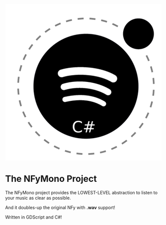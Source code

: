 ![Mono NFy](./nfymono.png)

# The NFyMono Project

The NFyMono project provides the LOWEST-LEVEL abstraction to listen to your music as clear as possible.

And it doubles-up the original NFy with **.wav** support!

Written in GDScript and C#! 